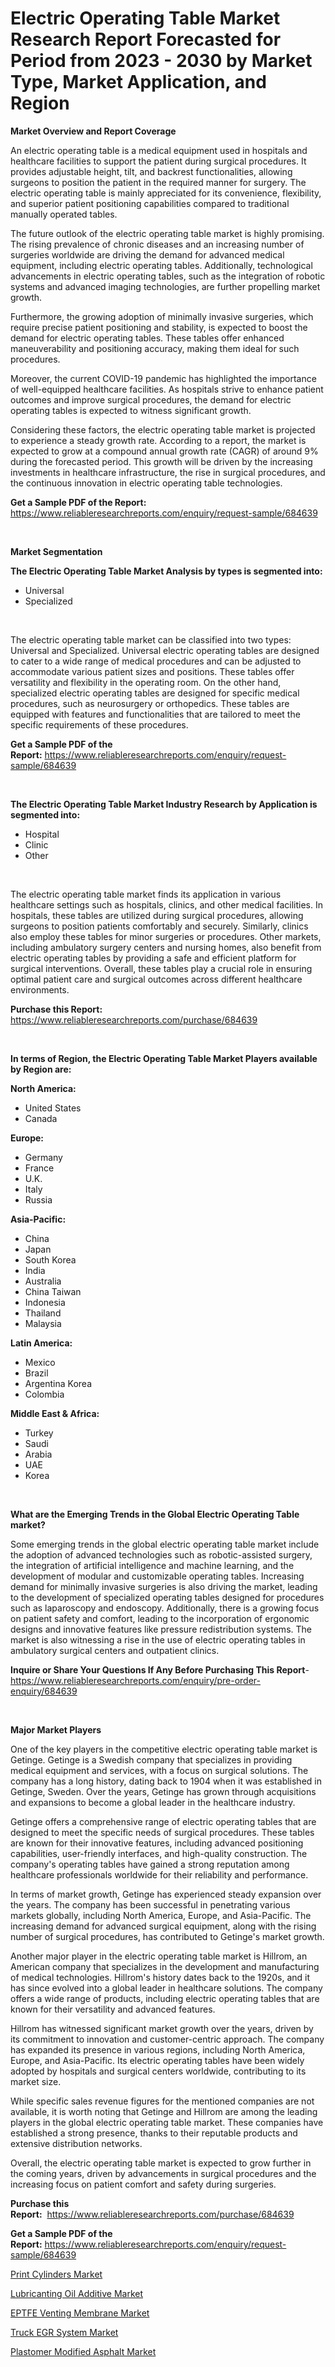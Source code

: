 <p><h1>Electric Operating Table Market Research Report Forecasted for Period from 2023 -  2030 by Market Type, Market Application, and Region</h1></p><p><strong>Market Overview and Report Coverage</strong></p>
<p><p>An electric operating table is a medical equipment used in hospitals and healthcare facilities to support the patient during surgical procedures. It provides adjustable height, tilt, and backrest functionalities, allowing surgeons to position the patient in the required manner for surgery. The electric operating table is mainly appreciated for its convenience, flexibility, and superior patient positioning capabilities compared to traditional manually operated tables.</p><p>The future outlook of the electric operating table market is highly promising. The rising prevalence of chronic diseases and an increasing number of surgeries worldwide are driving the demand for advanced medical equipment, including electric operating tables. Additionally, technological advancements in electric operating tables, such as the integration of robotic systems and advanced imaging technologies, are further propelling market growth.</p><p>Furthermore, the growing adoption of minimally invasive surgeries, which require precise patient positioning and stability, is expected to boost the demand for electric operating tables. These tables offer enhanced maneuverability and positioning accuracy, making them ideal for such procedures.</p><p>Moreover, the current COVID-19 pandemic has highlighted the importance of well-equipped healthcare facilities. As hospitals strive to enhance patient outcomes and improve surgical procedures, the demand for electric operating tables is expected to witness significant growth.</p><p>Considering these factors, the electric operating table market is projected to experience a steady growth rate. According to a report, the market is expected to grow at a compound annual growth rate (CAGR) of around 9% during the forecasted period. This growth will be driven by the increasing investments in healthcare infrastructure, the rise in surgical procedures, and the continuous innovation in electric operating table technologies.</p></p>
<p><strong>Get a Sample PDF of the Report:</strong> <a href="https://www.reliableresearchreports.com/enquiry/request-sample/684639">https://www.reliableresearchreports.com/enquiry/request-sample/684639</a></p>
<p>&nbsp;</p>
<p><strong>Market Segmentation</strong></p>
<p><strong>The Electric Operating Table Market Analysis by types is segmented into:</strong></p>
<p><ul><li>Universal</li><li>Specialized</li></ul></p>
<p>&nbsp;</p>
<p><p>The electric operating table market can be classified into two types: Universal and Specialized. Universal electric operating tables are designed to cater to a wide range of medical procedures and can be adjusted to accommodate various patient sizes and positions. These tables offer versatility and flexibility in the operating room. On the other hand, specialized electric operating tables are designed for specific medical procedures, such as neurosurgery or orthopedics. These tables are equipped with features and functionalities that are tailored to meet the specific requirements of these procedures.</p></p>
<p><strong>Get a Sample PDF of the Report:</strong>&nbsp;<a href="https://www.reliableresearchreports.com/enquiry/request-sample/684639">https://www.reliableresearchreports.com/enquiry/request-sample/684639</a></p>
<p>&nbsp;</p>
<p><strong>The Electric Operating Table Market Industry Research by Application is segmented into:</strong></p>
<p><ul><li>Hospital</li><li>Clinic</li><li>Other</li></ul></p>
<p>&nbsp;</p>
<p><p>The electric operating table market finds its application in various healthcare settings such as hospitals, clinics, and other medical facilities. In hospitals, these tables are utilized during surgical procedures, allowing surgeons to position patients comfortably and securely. Similarly, clinics also employ these tables for minor surgeries or procedures. Other markets, including ambulatory surgery centers and nursing homes, also benefit from electric operating tables by providing a safe and efficient platform for surgical interventions. Overall, these tables play a crucial role in ensuring optimal patient care and surgical outcomes across different healthcare environments.</p></p>
<p><strong>Purchase this Report:</strong>&nbsp; <a href="https://www.reliableresearchreports.com/purchase/684639">https://www.reliableresearchreports.com/purchase/684639</a></p>
<p>&nbsp;</p>
<p><strong>In terms of Region, the Electric Operating Table Market Players available by Region are:</strong></p>
<p>
    <p> <strong> North America: </strong>
        <ul>
            <li>United States</li>
            <li>Canada</li>
        </ul>
        </p> 
    <p> <strong> Europe: </strong>
        <ul>
            <li>Germany</li>
            <li>France</li>
            <li>U.K.</li>
            <li>Italy</li>
            <li>Russia</li>
        </ul>
        </p> 
    <p> <strong> Asia-Pacific: </strong>
        <ul>
            <li>China</li>
            <li>Japan</li>
            <li>South Korea</li>
            <li>India</li>
            <li>Australia</li>
            <li>China Taiwan</li>
            <li>Indonesia</li>
            <li>Thailand</li>
            <li>Malaysia</li>
        </ul>
        </p> 
    <p> <strong> Latin America: </strong>
        <ul>
            <li>Mexico</li>
            <li>Brazil</li>
            <li>Argentina Korea</li>
            <li>Colombia</li>
        </ul>
        </p> 
    <p> <strong> Middle East & Africa: </strong>
        <ul>
            <li>Turkey</li>
            <li>Saudi</li>
            <li>Arabia</li>
            <li>UAE</li>
            <li>Korea</li>
        </ul>
    </p>
    </p>
<p>&nbsp;</p>
<p><strong>What are the Emerging Trends in the Global Electric Operating Table market?</strong></p>
<p><p>Some emerging trends in the global electric operating table market include the adoption of advanced technologies such as robotic-assisted surgery, the integration of artificial intelligence and machine learning, and the development of modular and customizable operating tables. Increasing demand for minimally invasive surgeries is also driving the market, leading to the development of specialized operating tables designed for procedures such as laparoscopy and endoscopy. Additionally, there is a growing focus on patient safety and comfort, leading to the incorporation of ergonomic designs and innovative features like pressure redistribution systems. The market is also witnessing a rise in the use of electric operating tables in ambulatory surgical centers and outpatient clinics.</p></p>
<p><strong>Inquire or Share Your Questions If Any Before Purchasing This Report</strong>- <a href="https://www.reliableresearchreports.com/enquiry/pre-order-enquiry/684639">https://www.reliableresearchreports.com/enquiry/pre-order-enquiry/684639</a></p>
<p>&nbsp;</p>
<p><strong>Major Market Players</strong></p>
<p><p>One of the key players in the competitive electric operating table market is Getinge. Getinge is a Swedish company that specializes in providing medical equipment and services, with a focus on surgical solutions. The company has a long history, dating back to 1904 when it was established in Getinge, Sweden. Over the years, Getinge has grown through acquisitions and expansions to become a global leader in the healthcare industry.</p><p>Getinge offers a comprehensive range of electric operating tables that are designed to meet the specific needs of surgical procedures. These tables are known for their innovative features, including advanced positioning capabilities, user-friendly interfaces, and high-quality construction. The company's operating tables have gained a strong reputation among healthcare professionals worldwide for their reliability and performance.</p><p>In terms of market growth, Getinge has experienced steady expansion over the years. The company has been successful in penetrating various markets globally, including North America, Europe, and Asia-Pacific. The increasing demand for advanced surgical equipment, along with the rising number of surgical procedures, has contributed to Getinge's market growth.</p><p>Another major player in the electric operating table market is Hillrom, an American company that specializes in the development and manufacturing of medical technologies. Hillrom's history dates back to the 1920s, and it has since evolved into a global leader in healthcare solutions. The company offers a wide range of products, including electric operating tables that are known for their versatility and advanced features.</p><p>Hillrom has witnessed significant market growth over the years, driven by its commitment to innovation and customer-centric approach. The company has expanded its presence in various regions, including North America, Europe, and Asia-Pacific. Its electric operating tables have been widely adopted by hospitals and surgical centers worldwide, contributing to its market size.</p><p>While specific sales revenue figures for the mentioned companies are not available, it is worth noting that Getinge and Hillrom are among the leading players in the global electric operating table market. These companies have established a strong presence, thanks to their reputable products and extensive distribution networks.</p><p>Overall, the electric operating table market is expected to grow further in the coming years, driven by advancements in surgical procedures and the increasing focus on patient comfort and safety during surgeries.</p></p>
<p><strong>Purchase this Report:</strong>&nbsp;&nbsp;<a href="https://www.reliableresearchreports.com/purchase/684639">https://www.reliableresearchreports.com/purchase/684639</a></p>
<p></p>
<p><strong>Get a Sample PDF of the Report:</strong>&nbsp;<a href="https://www.reliableresearchreports.com/enquiry/request-sample/684639">https://www.reliableresearchreports.com/enquiry/request-sample/684639</a></p>
<p><p><a href="https://github.com/merzlyukov93/Market-Research-Report-List-1/blob/main/print-cylinders-market.md">Print Cylinders Market</a></p><p><a href="https://medium.com/@donaldmendez2018/lubricanting-oil-additive-market-research-report-its-history-and-forecast-2023-to-2030-e58dee549cd8">Lubricanting Oil Additive Market</a></p><p><a href="https://medium.com/@randyrose31/eptfe-venting-membrane-market-insight-market-trends-growth-forecasted-from-2023-to-2030-d953a26edf04">EPTFE Venting Membrane Market</a></p><p><a href="https://github.com/sofyaavrova/Market-Research-Report-List-1/blob/main/truck-egr-system-market.md">Truck EGR System Market</a></p><p><a href="https://medium.com/@dylangilbert65/plastomer-modified-asphalt-market-size-cagr-trends-2024-2030-e04a84439e4a">Plastomer Modified Asphalt Market</a></p></p>